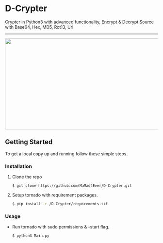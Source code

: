 # D-Crypter
Crypter in Python3 with advanced functionality, Encrypt &amp; Decrypt Source with Base64, Hex, MD5, Rot13, Url

---

<div align="center">
  <img src="https://github.com/user-attachments/assets/fac337a9-9847-4236-8a05-919752679262" height=300px width=2000px>
</div>

## Getting Started

To get a local copy up and running follow these simple steps.  

### Installation
1. Clone the repo
   ```bash
   $ git clone https://github.com/MaMad4Ever/D-Crypter.git
   ```
2. Setup tornado with requirement packages.
   ```bash
   $ pip install -r /D-Crypter/requirements.txt
   ```

### Usage
* Run tornado with sudo permissions & -start flag.
   ```bash
   $ python3 Main.py
   ```
